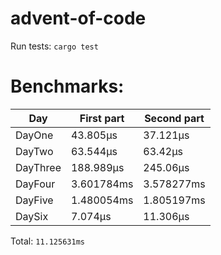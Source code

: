 # advent-of-code

Run tests: `cargo test`
# Benchmarks:
| Day | First part | Second part |
| --- | --- | --- |
| DayOne | 43.805µs | 37.121µs |
| DayTwo | 63.544µs | 63.42µs |
| DayThree | 188.989µs | 245.06µs |
| DayFour | 3.601784ms | 3.578277ms |
| DayFive | 1.480054ms | 1.805197ms |
| DaySix | 7.074µs | 11.306µs |


Total: `11.125631ms`

